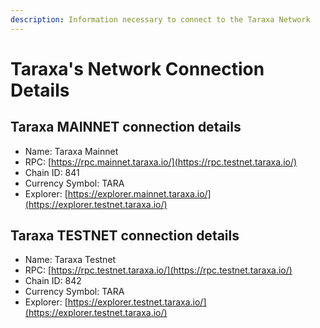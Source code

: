 ```yaml
---
description: Information necessary to connect to the Taraxa Network
---
```


# Taraxa's Network Connection Details

## Taraxa MAINNET connection details

* Name: Taraxa Mainnet
* RPC: [https://rpc.mainnet.taraxa.io/](https://rpc.testnet.taraxa.io/)
* Chain ID: 841
* Currency Symbol: TARA
* Explorer: [https://explorer.mainnet.taraxa.io/](https://explorer.testnet.taraxa.io/)

## Taraxa TESTNET connection details

* Name: Taraxa Testnet
* RPC: [https://rpc.testnet.taraxa.io/](https://rpc.testnet.taraxa.io/)
* Chain ID: 842
* Currency Symbol: TARA
* Explorer: [https://explorer.testnet.taraxa.io/](https://explorer.testnet.taraxa.io/)
